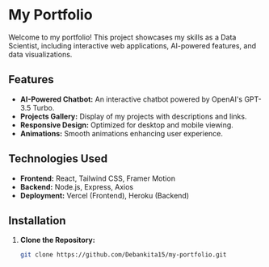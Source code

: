# My Portfolio

Welcome to my portfolio! This project showcases my skills as a Data Scientist, including interactive web applications, AI-powered features, and data visualizations.

## Features

- **AI-Powered Chatbot:** An interactive chatbot powered by OpenAI's GPT-3.5 Turbo.
- **Projects Gallery:** Display of my projects with descriptions and links.
- **Responsive Design:** Optimized for desktop and mobile viewing.
- **Animations:** Smooth animations enhancing user experience.

## Technologies Used

- **Frontend:** React, Tailwind CSS, Framer Motion
- **Backend:** Node.js, Express, Axios
- **Deployment:** Vercel (Frontend), Heroku (Backend)

## Installation

1. **Clone the Repository:**

   ```bash
   git clone https://github.com/Debankita15/my-portfolio.git
